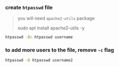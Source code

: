 ### create `htpasswd` file

> you will need `apache2-utils` package
>
> sudo apt install apache2-utils -y

```bash
htpasswd -Bc htpasswd username
```

### to add more users to the file, remove `-c` flag

```bash
htpasswd -B htpasswd username2
```
